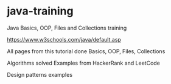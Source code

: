 # java-training
Java Basics, OOP, Files and Collections training

https://www.w3schools.com/java/default.asp

All pages from this tutorial done
Basics, OOP, Files, Collections

Algorithms solved
Examples from HackerRank and LeetCode

Design patterns examples
